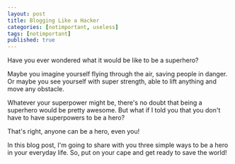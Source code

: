 ```yaml
---
layout: post
title: Blogging Like a Hacker
categories: [notimportant, useless]
tags: [notimportant]
published: true
---
```


Have you ever wondered what it would be like to be a superhero?

Maybe you imagine yourself flying through the air, saving people in danger. Or maybe you see yourself with super strength, able to lift anything and move any obstacle.

Whatever your superpower might be, there's no doubt that being a superhero would be pretty awesome. But what if I told you that you don't have to have superpowers to be a hero?

That's right, anyone can be a hero, even you!

In this blog post, I'm going to share with you three simple ways to be a hero in your everyday life. So, put on your cape and get ready to save the world!